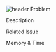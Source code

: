 ![header](https://capsule-render.vercel.app/api?type=waving&height=200&color=0:B2E6FF,100:FFB2D6&text=BOJ%202156&fontColor=FFFFFF&fontAlign=80&fontAlignY=35&fontSize=50)
Problem

Description

Related Issue

Memory & Time
